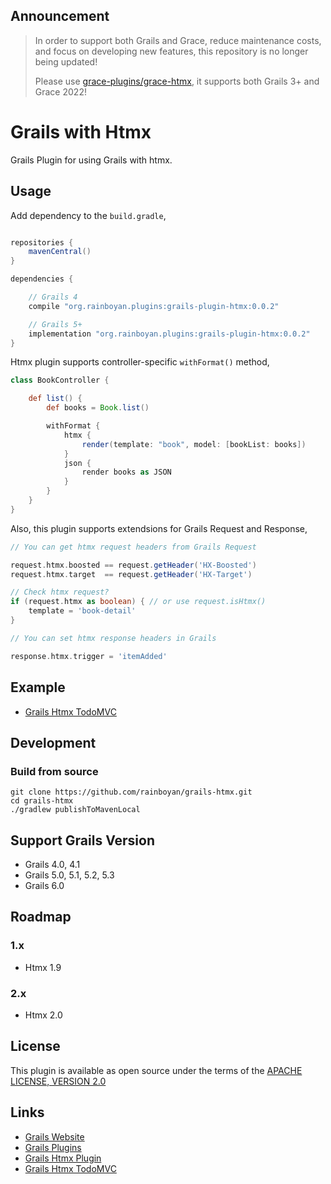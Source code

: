 ## Announcement

> In order to support both Grails and Grace, reduce maintenance costs, and focus on developing new features, this repository is no longer being updated!
>
> Please use [grace-plugins/grace-htmx](https://github.com/grace-plugins/grace-htmx), it supports both Grails 3+ and Grace 2022!

# Grails with Htmx

Grails Plugin for using Grails with htmx.


## Usage

Add dependency to the `build.gradle`,

```gradle

repositories {
    mavenCentral()
}

dependencies {

    // Grails 4
    compile "org.rainboyan.plugins:grails-plugin-htmx:0.0.2"

    // Grails 5+
    implementation "org.rainboyan.plugins:grails-plugin-htmx:0.0.2"
}
```

Htmx plugin supports controller-specific `withFormat()` method,

```groovy
class BookController {

    def list() {
        def books = Book.list()

        withFormat {
            htmx {
                render(template: "book", model: [bookList: books])
            }
            json {
                render books as JSON
            }
        }
    }
}
```

Also, this plugin supports extendsions for Grails Request and Response,

```groovy
// You can get htmx request headers from Grails Request

request.htmx.boosted == request.getHeader('HX-Boosted')
request.htmx.target  == request.getHeader('HX-Target')

// Check htmx request?
if (request.htmx as boolean) { // or use request.isHtmx()
    template = 'book-detail'
}

// You can set htmx response headers in Grails

response.htmx.trigger = 'itemAdded'

```

## Example

* [Grails Htmx TodoMVC](https://github.com/rainboyan/grails-htmx-todomvc)

## Development

### Build from source

```
git clone https://github.com/rainboyan/grails-htmx.git
cd grails-htmx
./gradlew publishToMavenLocal
```

## Support Grails Version

* Grails 4.0, 4.1
* Grails 5.0, 5.1, 5.2, 5.3
* Grails 6.0

## Roadmap

### 1.x

* Htmx 1.9

### 2.x

* Htmx 2.0

## License

This plugin is available as open source under the terms of the [APACHE LICENSE, VERSION 2.0](http://apache.org/Licenses/LICENSE-2.0)

## Links

- [Grails Website](https://grails.org)
- [Grails Plugins](https://docs.grails.org/4.0.0/guide/plugins.html)
- [Grails Htmx Plugin](https://github.com/rainboyan/grails-htmx)
- [Grails Htmx TodoMVC](https://github.com/rainboyan/grails-htmx-todomvc)
